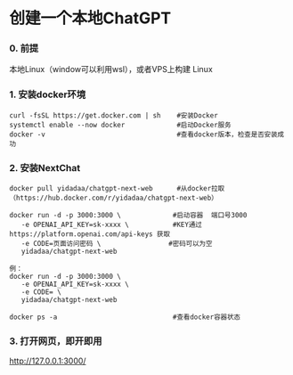 # 创建一个本地ChatGPT

### 0. 前提
本地Linux（window可以利用wsl），或者VPS上构建 Linux

### 1. 安装docker环境
```
curl -fsSL https://get.docker.com | sh    #安装Docker
systemctl enable --now docker             #启动Docker服务
docker -v                                 #查看docker版本，检查是否安装成功
```

### 2. 安装NextChat
```
docker pull yidadaa/chatgpt-next-web      #从docker拉取（https://hub.docker.com/r/yidadaa/chatgpt-next-web）

docker run -d -p 3000:3000 \             #启动容器  端口号3000
   -e OPENAI_API_KEY=sk-xxxx \           #KEY通过 https://platform.openai.com/api-keys 获取
   -e CODE=页面访问密码 \                 #密码可以为空
   yidadaa/chatgpt-next-web 

例：
docker run -d -p 3000:3000 \
   -e OPENAI_API_KEY=sk-xxxx \
   -e CODE= \
   yidadaa/chatgpt-next-web

docker ps -a                             #查看docker容器状态
```

### 3. 打开网页，即开即用
http://127.0.0.1:3000/

